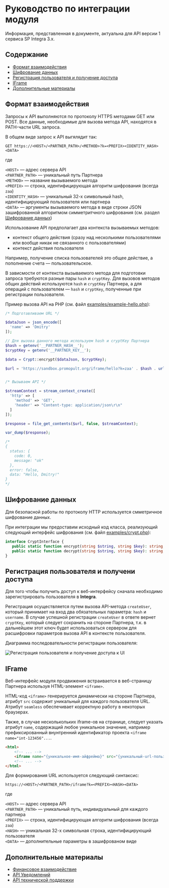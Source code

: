 Руководство по интеграции модуля 
================================

Информация, представленная в документе, актуальна для API версии 1 сервиса SP Integra 3.x.

Содержание
----------

* [Формат взаимодействия](#формат-взаимодействия)
* [Шифрование данных](#шифрование-данных)
* [Регистрация пользователя и получение доступа](#регистрация-пользователя-и-получение-доступа)
* [IFrame](#iframe)
* [Дополнительные материалы](#дополнительные-материалы)



<a name="формат-взаимодействия"></a>

Формат взаимодействия
---------------------

Запросы к API выполняются по протоколу HTTPS методами GET или POST. 
Все данные, необходимые для вызова метода API, находятся в PATH-части URL запроса. 

В общем виде запрос к API выгялядит так:

`GET https://<HOST>/<PARTNER_PATH>/<METHOD>?k=<PREFIX><IDENTITY_HASH><DATA>`

где  

`<HOST>` — адрес сервера API  
`<PARTNER_PATH>` — уникальный путь Партнера  
`<METHOD>` — название вызываемого метода  
`<PREFIX>` — строка, идентифицирующая алгоритм шифрования (всегда `zaa`)  
`<IDENTITY_HASH>` — уникальный 32-х символьный hash, идентифицирующий пользователя или партнера  
`<DATA>` — аргументы вызываемого метода в виде строки JSON зашифрованной алгоритмом симметритчного шифрования (см. раздел [Шифрование данных](#шифрование-данных)) 

Использование API предполагает два контекста вызываемых методов: 
 * контекст общего действия (сразу над несколькими пользователями или вообще никак не связанного с пользователями)
 * контекст действия пользователя

Например, получение списка пользователей это общее действие, а пополнение счета — пользовательское.

В зависмости от контекста вызываемого метода для подготовки запроса требуются разные пары `hash` и `cryptKey`. 
Для вызовов методов общих действий используются `hash` и `cryptKey` Партнера, а для операций с пользователем — `hash` и `cryptKey`, полученные при регистрации пользователя.

Пример вызова API на PHP (см. файл [examples/example-hello.php](examples/example-hello.php)):

```php
/* Подготавливаем URL */

$dataJson = json_encode([
  'name' => 'Dmitry'
]);

// Для вызова данного метода используем hash и cryptKey Партнера
$hash = getenv('__PARTNER_HASH__');
$cryptKey = getenv('__PARTNER_KEY__');

$data = Crypt::encrypt($dataJson, $cryptKey);

$url = 'https://sandbox.promopult.org/iframe/hello?k=zaa' . $hash . urlencode($data);


/* Вызываем API */

$streamContext = stream_context_create([
  'http' => [
    'method' => 'GET',
    'header' => "Content-type: application/json\r\n"
  ]
]);

$response = file_get_contents($url, false, $streamContext);

var_dump($response);

/*
{ 
  status: {
    code: 0, 
    message: "ok" 
  }, 
  error: false, 
  data: "Hello, Dmitry!" 
}
*/

```

<a name="шифрование-данных"></a>

Шифрование данных
-----------------
Для безопасной работы по протоколу HTTP используется смметричное шифрование данных.
 
При интеграции мы предоставим исходный код класса, 
реализующий следующий интерфейс шифрования (см. файл [examples/crypt.php](examples/crypt.php)):   

```php
interface CryptInterface {
   public static function encrypt(string $string, string $key): string;
   public static function decrypt(string $string, string $key): string;
}
```

<a name="регистрация-пользователя-и-получение-доступа"></a>

Регистрация пользователя и получени доступа
-------------------------------------------

Для того чтобы получить доступ к веб-интерфейсу сначала необходимо зарегистрировать пользователя в __Integra__.

Регистрация осуществляется путем вызова API-метода `createUser`, который принимает на вход два обязательных параметра: `hash` и `username`. 
В случае успешной регистрации `createUser` в ответе вернет `cryptKey`, который следует сохранить на стороне Партнера, т.к. в дальнейшем этот ключ будет использоваться сервером для расшифровки параметров вызова API в контексте пользователя.   
 
Диаграмма последовательности регистрации пользователя:

![Регистрация пользователя и получение доступа к UI](diagram-create-user.svg)



<a name="iframe"></a>

IFrame
------

Веб-интерфейс модуля продвижения встраивается в веб-страницу Партнера используя HTML-элемент `<iframe>`.

HTML-код `<iframe>` генерируется динамически на стороне Партнера, атрибут `src` содержит уникальный для каждого пользователя URL. Атрибут `seamless` обеспечивает корректную работу в некоторых браузерах. 

Также, в случае несколькольких iframe-ов на странице, следует указать атрибут `name`, содержащий любое уникальное значение, например префиксированный внунтренний идентификатор проекта `<iframe name="int-123456"...`.

```html
<html>
    <!-- ... -->
    <iframe name="{уникальное-имя-айфрейма}" src="{уникальный-url-пользователя}" seamless="seamless"></iframe>
    <!-- ... -->
</html>
``` 

Для формирования URL используется следующий синтаксис: 

`https://<HOST>/<PARTNER_PATH>/iframe?k=<PREFIX><HASH><DATA>`

где

`<HOST>` — адрес сервера API  
`<PARTNER_PATH>` — уникальный путь, индивидуальный для каждого партнера  
`<PREFIX>` — строка, идентифицирующая алгоритм шифрования (всегда `zaa`)  
`<HASH>` — уникальная 32-х символьная строка, идентифицирующий пользователя  
`<DATA>` — дополнительные параметры в зашифрованом виде  


<a name="дополнительные-материалы"></a>

Дополнительные материалы 
------------------------
* [Финансовое взаимодействие](guide-finance.md)
* [API Уведомлений](#api-уведомлений)
* [API технической поддержки](#api-технической-поддержки)

